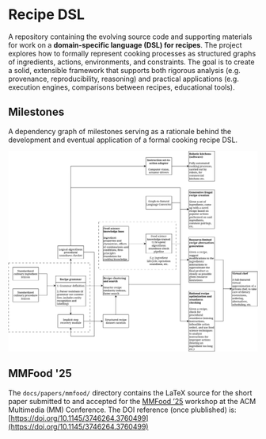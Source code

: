 # Recipe DSL

A repository containing the evolving source code and supporting materials for work on a **domain-specific language (DSL) for recipes**. The project explores how to formally represent cooking processes as structured graphs of ingredients, actions, environments, and constraints. The goal is to create a solid, extensible framework that supports both rigorous analysis (e.g. provenance, reproducibility, reasoning) and practical applications (e.g. execution engines, comparisons between recipes, educational tools).

## Milestones

A dependency graph of milestones serving as a rationale behind the development and eventual application of a formal cooking recipe DSL.

![Milestones](docs/images/milestones.svg)

## MMFood '25

The `docs/papers/mmfood/` directory contains the LaTeX source for the short paper submitted to and accepted for the [MMFood ’25](https://mm-food.github.io/2025/) workshop at the ACM Multimedia (MM) Conference. The DOI reference (once plublished) is: [https://doi.org/10.1145/3746264.3760499](https://doi.org/10.1145/3746264.3760499)
